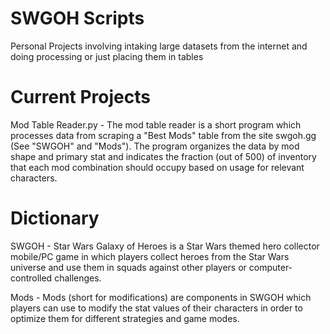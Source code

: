 # SWGOH Scripts
Personal Projects involving intaking large datasets from the internet and doing processing or just placing them in tables

# Current Projects
Mod Table Reader.py - The mod table reader is a short program which processes data from scraping a "Best Mods" table from the site swgoh.gg (See "SWGOH" and "Mods"). The program organizes the data by mod shape and primary stat and indicates the fraction (out of 500) of inventory that each mod combination should occupy based on usage for relevant characters. 

# Dictionary
SWGOH - Star Wars Galaxy of Heroes is a Star Wars themed hero collector mobile/PC game in which players collect heroes from the Star Wars universe and use them in squads against other players or computer-controlled challenges. 

Mods - Mods (short for modifications) are components in SWGOH which players can use to modify the stat values of their characters in order to optimize them for different strategies and game modes. 
